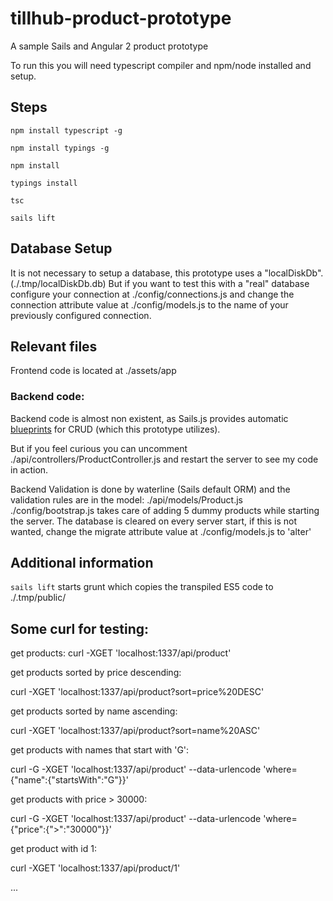 # tillhub-product-prototype

A sample Sails and Angular 2 product prototype

To run this you will need typescript compiler and npm/node installed and setup.

## Steps
`npm install typescript -g`

`npm install typings -g`

`npm install`

`typings install`

`tsc`

`sails lift`

## Database Setup
It is not necessary to setup a database, this prototype uses a "localDiskDb". (./.tmp/localDiskDb.db)
But if you want to test this with a "real" database configure your connection at ./config/connections.js and change the connection attribute value at ./config/models.js to the name of your previously configured connection.

## Relevant files
Frontend code is located at ./assets/app

### Backend code:
Backend code is almost non existent, as Sails.js provides automatic [blueprints](https://github.com/balderdashy/sails/tree/master/lib/hooks/blueprints/actions) for CRUD (which this prototype utilizes).

But if you feel curious you can uncomment ./api/controllers/ProductController.js and restart the server to see my code in action.

Backend Validation is done by waterline (Sails default ORM) and the validation rules are in the model: ./api/models/Product.js
./config/bootstrap.js takes care of adding 5 dummy products while starting the server. The database is cleared on every server start, if this is not wanted, change the migrate attribute value at ./config/models.js to 'alter'

## Additional information
`sails lift` starts grunt which copies the transpiled ES5 code to ./.tmp/public/

## Some curl for testing:

get products:
curl -XGET 'localhost:1337/api/product'

get products sorted by price descending:

curl -XGET 'localhost:1337/api/product?sort=price%20DESC'

get products sorted by name ascending:

curl -XGET 'localhost:1337/api/product?sort=name%20ASC'

get products with names that start with 'G':

curl -G -XGET 'localhost:1337/api/product' --data-urlencode 'where={"name":{"startsWith":"G"}}'

get products with price > 30000:

curl -G -XGET 'localhost:1337/api/product' --data-urlencode 'where={"price":{">":"30000"}}'

get product with id 1:

curl -XGET 'localhost:1337/api/product/1'

...